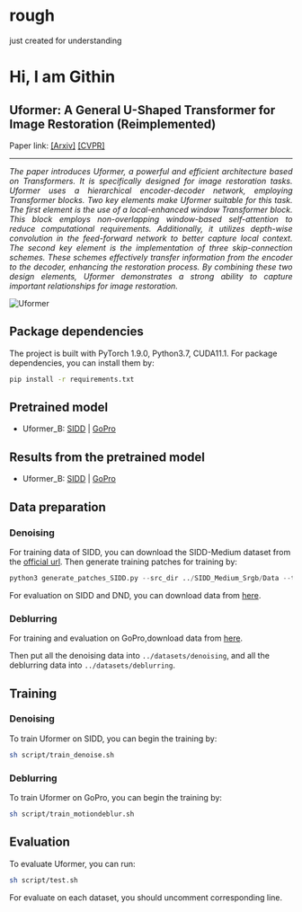 # rough
just created for understanding
<h1> <align="center"> Hi, I am Githin </h1>

<h2>Uformer: A General U-Shaped Transformer for Image Restoration (Reimplemented)</h2>


Paper link: [[Arxiv]](https://arxiv.org/abs/2106.03106) [[CVPR]](https://openaccess.thecvf.com/content/CVPR2022/papers/Wang_Uformer_A_General_U-Shaped_Transformer_for_Image_Restoration_CVPR_2022_paper.pdf)



<hr>
<p style="text-align: justify;">
<i>The paper introduces Uformer, a powerful and efficient architecture based on Transformers. It is specifically designed for image restoration tasks. Uformer uses a hierarchical encoder-decoder network, employing Transformer blocks. Two key elements make Uformer suitable for this task. The first element is the use of a local-enhanced window Transformer block. This block employs non-overlapping window-based self-attention to reduce computational requirements. Additionally, it utilizes depth-wise convolution in the feed-forward network to better capture local context. The second key element is the implementation of three skip-connection schemes. These schemes effectively transfer information from the encoder to the decoder, enhancing the restoration process. By combining these two design elements, Uformer demonstrates a strong ability to capture important relationships for image restoration.</p></i>

![Uformer](fig/Uformer.png)

## Package dependencies
The project is built with PyTorch 1.9.0, Python3.7, CUDA11.1. For package dependencies, you can install them by:
```bash
pip install -r requirements.txt
```

## Pretrained model
- Uformer_B: [SIDD](https://mailustceducn-my.sharepoint.com/:u:/g/personal/zhendongwang_mail_ustc_edu_cn/Ea7hMP82A0xFlOKPlQnBJy0B9gVP-1MJL75mR4QKBMGc2w?e=iOz0zz) |
[GoPro](https://mailustceducn-my.sharepoint.com/:u:/g/personal/zhendongwang_mail_ustc_edu_cn/EfCPoTSEKJRAshoE6EAC_3YB7oNkbLUX6AUgWSCwoJe0oA?e=jai90x)

## Results from the pretrained model
- Uformer_B: [SIDD](https://mailustceducn-my.sharepoint.com/:f:/g/personal/zhendongwang_mail_ustc_edu_cn/EtcRYRDGWhBIlQa3EYBp4FYBao7ZZT2dPc5k1Qe-CdPh3A?e=PjBMub) |  [GoPro](https://mailustceducn-my.sharepoint.com/:f:/g/personal/zhendongwang_mail_ustc_edu_cn/ElFalK0Qb8NHnyvhkSe1APgB5D0urGRMLnu2nBXJhtzdIw?e=D2XBhS) 


## Data preparation 
### Denoising
For training data of SIDD, you can download the SIDD-Medium dataset from the [official url](https://www.eecs.yorku.ca/~kamel/sidd/dataset.php).
Then generate training patches for training by:
```python
python3 generate_patches_SIDD.py --src_dir ../SIDD_Medium_Srgb/Data --tar_dir ../datasets/denoising/sidd/train
```

For evaluation on SIDD and DND, you can download data from [here](https://mailustceducn-my.sharepoint.com/:f:/g/personal/zhendongwang_mail_ustc_edu_cn/Ev832uKaw2JJhwROKqiXGfMBttyFko_zrDVzfSbFFDoi4Q?e=S3p5hQ).


### Deblurring
For training and evaluation on GoPro,download data from [here](https://mailustceducn-my.sharepoint.com/:f:/g/personal/zhendongwang_mail_ustc_edu_cn/Ev832uKaw2JJhwROKqiXGfMBttyFko_zrDVzfSbFFDoi4Q?e=S3p5hQ).


Then put all the denoising data into `../datasets/denoising`, and all the deblurring data into `../datasets/deblurring`.

## Training
### Denoising
To train Uformer on SIDD, you can begin the training by:

```sh
sh script/train_denoise.sh
```
### Deblurring
To train Uformer on GoPro, you can begin the training by:

```sh
sh script/train_motiondeblur.sh
```


## Evaluation
To evaluate Uformer, you can run:

```sh
sh script/test.sh
```
For evaluate on each dataset, you should uncomment corresponding line.






